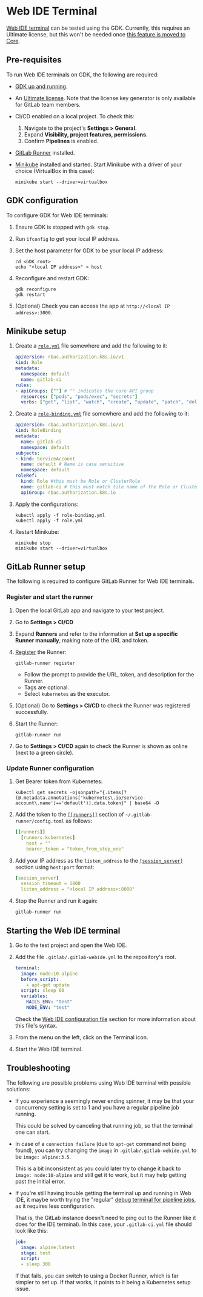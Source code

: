 # Web IDE Terminal

[Web IDE terminal](https://docs.gitlab.com/ee/user/project/web_ide/index.html#interactive-web-terminals-for-the-web-ide-ultimate-only)
can be tested using the GDK. Currently, this requires an Ultimate license, but this
won't be needed once [this feature is moved to Core](https://gitlab.com/gitlab-org/gitlab/-/issues/211685).

## Pre-requisites

To run Web IDE terminals on GDK, the following are required:

- [GDK up and running](../index.md).
- An [Ultimate license](https://about.gitlab.com/handbook/developer-onboarding/#working-on-gitlab-ee).
  Note that the license key generator is only available for GitLab team members.
- CI/CD enabled on a local project. To check this:
  1. Navigate to the project's **Settings > General**.
  1. Expand **Visibility, project features, permissions**.
  1. Confirm **Pipelines** is enabled.
- [GitLab Runner](runner.md) installed.
- [Minikube](https://docs.gitlab.com/charts/development/minikube/#getting-started-with-minikube)
  installed and started. Start Minikube with a driver of your choice (VirtualBox in this case):

  ```shell
  minikube start --driver=virtualbox
  ```

## GDK configuration

To configure GDK for Web IDE terminals:

1. Ensure GDK is stopped with `gdk stop`.
1. Run `ifconfig` to get your local IP address.
1. Set the host parameter for GDK to be your local IP address:

   ```shell
   cd <GDK root>
   echo "<local IP address>" > host
   ```

1. Reconfigure and restart GDK:

   ```shell
   gdk reconfigure
   gdk restart
   ```

1. (Optional) Check you can access the app at `http://<local IP address>:3000`.

## Minikube setup

1. Create a [`role.yml`](https://kubernetes.io/docs/reference/access-authn-authz/rbac/#role-and-clusterrole)
   file somewhere and add the following to it:

   ```yaml
   apiVersion: rbac.authorization.k8s.io/v1
   kind: Role
   metadata:
     namespace: default
     name: gitlab-ci
   rules:
   - apiGroups: [""] # "" indicates the core API group
     resources: ["pods", "pods/exec", "secrets"]
     verbs: ["get", "list", "watch", "create", "update", "patch", "delete"]
   ```

1. Create a [`role-binding.yml`](https://kubernetes.io/docs/reference/access-authn-authz/rbac/#rolebinding-and-clusterrolebinding)
   file somewhere and add the following to it:

   ```yaml
   apiVersion: rbac.authorization.k8s.io/v1
   kind: RoleBinding
   metadata:
     name: gitlab-ci
     namespace: default
   subjects:
   - kind: ServiceAccount
     name: default # Name is case sensitive
     namespace: default
   roleRef:
     kind: Role #this must be Role or ClusterRole
     name: gitlab-ci # this must match tile name of the Role or ClusterRole you wish to bind to
     apiGroup: rbac.authorization.k8s.io
   ```

1. Apply the configurations:

   ```shell
   kubectl apply -f role-binding.yml
   kubectl apply -f role.yml
   ```

1. Restart Minikube:

   ```shell
   minikube stop
   minikube start --driver=virtualbox
   ```

## GitLab Runner setup

The following is required to configure GitLab Runner for Web IDE terminals.

### Register and start the runner

1. Open the local GitLab app and navigate to your test project.
1. Go to **Settings > CI/CD**
1. Expand **Runners** and refer to the information at **Set up a specific Runner manually**,
   making note of the URL and token.
1. [Register](https://docs.gitlab.com/runner/register/) the Runner:

   ```shell
   gitlab-runner register
   ```

   - Follow the prompt to provide the URL, token, and description for the Runner.
   - Tags are optional.
   - Select `kubernetes` as the executor.

1. (Optional) Go to **Settings > CI/CD** to check the Runner was registered successfully.
1. Start the Runner:

   ```shell
   gitlab-runner run
   ```

1. Go to **Settings > CI/CD** again to check the Runner is shown as online (next to a green circle).

### Update Runner configuration

1. Get Bearer token from Kubernetes:

   ```shell
   kubectl get secrets -ojsonpath="{.items[?(@.metadata.annotations['kubernetes\.io/service-account\.name']=='default')].data.token}" | base64 -D
   ```

1. Add the token to the [`[[runners]]`](https://docs.gitlab.com/runner/configuration/advanced-configuration.html#the-runners-section)
   section of `~/.gitlab-runner/config.toml` as follows:

   ```yaml
   [[runners]]
     [runners.kubernetes]
       host = ""
       bearer_token = "token_from_step_one"
   ```

1. Add your IP address as the `listen_address` to the [`[session_server]`](https://docs.gitlab.com/runner/configuration/advanced-configuration.html#the-session_server-section)
   section using `host:port` format:

   ```yaml
   [session_server]
     session_timeout = 1800
     listen_address = "<local IP address>:8080"
   ```

1. Stop the Runner and run it again:

   ```shell
   gitlab-runner run
   ```

## Starting the Web IDE terminal

1. Go to the test project and open the Web IDE.
1. Add the file `.gitlab/.gitlab-webide.yml` to the repository's root.

   ```yaml
   terminal:
     image: node:10-alpine
     before_script:
       - apt-get update
     script: sleep 60
     variables:
       RAILS_ENV: "test"
       NODE_ENV: "test"
   ```

   Check the [Web IDE configuration file](https://docs.gitlab.com/ee/user/project/web_ide/#web-ide-configuration-file)
   section for more information about this file's syntax.
1. From the menu on the left, click on the Terminal icon.
1. Start the Web IDE terminal.

## Troubleshooting

The following are possible problems using Web IDE terminal with possible solutions:

- If you experience a seemingly never ending spinner, it may be that your
  concurrency setting is set to 1 and you have a regular pipeline job
  running.

  This could be solved by canceling that running job, so that the
  terminal one can start.

- In case of a `connection failure` (due to `apt-get` command not being
  found), you can try changing the `image` in `.gitlab/.gitlab-webide.yml`
  to be `image: alpine:3.5`.

  This is a bit inconsistent as you could later try to change it back to
  `image: node:10-alpine` and still get it to work, but it may help getting
  past the initial error.

- If you're still having trouble getting the terminal up and running in
  Web IDE, it maybe worth trying the "regular" [debug terminal for
  pipeline jobs](https://docs.gitlab.com/ee/ci/interactive_web_terminal/#debugging-a-running-job),
  as it requires less configuration.

  That is, the GitLab instance doesn't need to ping out to the Runner like it
  does for the IDE terminal). In this case, your `.gitlab-ci.yml` file should look like
  this:

  ```yaml
  job:
    image: alpine:latest
    stage: test
    script:
    - sleep 300
  ```

  If that fails, you can switch to using a Docker Runner, which is far
  simpler to set up. If that works, it points to it being a
  Kubernetes setup issue.
